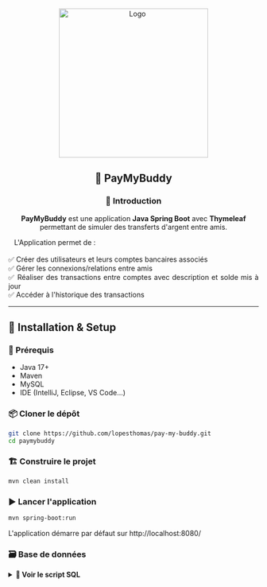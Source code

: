 <a id="readme-top"></a>

<br />
<div align="center">
  <a href="https://github.com/lopesthomas/pay-my-buddy">
    <img src="https://user.oc-static.com/upload/2024/05/20/17162226887581_P6-01_Pay%20My%20Buddy.png" alt="Logo" width="300">
  </a>

  <h2>💸 PayMyBuddy</h2>

  <h3>📌 Introduction</h3> 
  <p align="center">
    <strong>PayMyBuddy</strong> est une application <strong>Java Spring Boot</strong> avec <strong>Thymeleaf</strong> permettant de simuler des transferts d'argent entre amis.
  </p>

  <div align="center">
    <p align="justify">
    &nbsp;&nbsp;&nbsp;L'Application permet de : <br><br>
      ✅ Créer des utilisateurs et leurs comptes bancaires associés <br>
      ✅ Gérer les connexions/relations entre amis <br>
      ✅ Réaliser des transactions entre comptes avec description et solde mis à jour <br>
      ✅ Accéder à l'historique des transactions <br>
    </p>
  </div>
</div>

---

## 🚀 Installation & Setup

### 🔧 Prérequis

- Java 17+
- Maven
- MySQL
- IDE (IntelliJ, Eclipse, VS Code...)

### 📦 Cloner le dépôt

```bash
git clone https://github.com/lopesthomas/pay-my-buddy.git
cd paymybuddy
```

### 🏗 Construire le projet
```bash
mvn clean install
```

### ▶ Lancer l'application
```bash
mvn spring-boot:run
```
L'application démarre par défaut sur http://localhost:8080/

### 🗃️ Base de données
<details> <summary><strong>📄 Voir le script SQL</strong></summary>

```sh
-- MySQL Script generated by MySQL Workbench
-- Wed Apr 16 18:48:10 2025
-- Model: New Model    Version: 1.0
-- MySQL Workbench Forward Engineering

SET @OLD_UNIQUE_CHECKS=@@UNIQUE_CHECKS, UNIQUE_CHECKS=0;
SET @OLD_FOREIGN_KEY_CHECKS=@@FOREIGN_KEY_CHECKS, FOREIGN_KEY_CHECKS=0;
SET @OLD_SQL_MODE=@@SQL_MODE, SQL_MODE='ONLY_FULL_GROUP_BY,STRICT_TRANS_TABLES,NO_ZERO_IN_DATE,NO_ZERO_DATE,ERROR_FOR_DIVISION_BY_ZERO,NO_ENGINE_SUBSTITUTION';

-- -----------------------------------------------------
-- Schema paymybuddydb
-- -----------------------------------------------------

-- -----------------------------------------------------
-- Schema paymybuddydb
-- -----------------------------------------------------
CREATE SCHEMA IF NOT EXISTS `paymybuddydb` DEFAULT CHARACTER SET utf8 ;
USE `paymybuddydb` ;

-- -----------------------------------------------------
-- Table `paymybuddydb`.`user_db`
-- -----------------------------------------------------
CREATE TABLE IF NOT EXISTS `paymybuddydb`.`user_db` (
  `id` BIGINT(40) UNSIGNED NOT NULL AUTO_INCREMENT,
  `user_name` VARCHAR(45) NOT NULL,
  `email` VARCHAR(45) NOT NULL,
  `password` VARCHAR(45) NOT NULL,
  PRIMARY KEY (`id`),
  UNIQUE INDEX `email_UNIQUE` (`email` ASC) VISIBLE)
ENGINE = InnoDB;


-- -----------------------------------------------------
-- Table `paymybuddydb`.`bank_account`
-- -----------------------------------------------------
CREATE TABLE IF NOT EXISTS `paymybuddydb`.`bank_account` (
  `idbank_account` BIGINT(40) UNSIGNED NOT NULL AUTO_INCREMENT,
  `user_id` BIGINT(40) UNSIGNED NOT NULL,
  `balance` DOUBLE NOT NULL,
  PRIMARY KEY (`idbank_account`),
  UNIQUE INDEX `idbank_account_UNIQUE` (`idbank_account` ASC) VISIBLE,
  INDEX `id_idx` (`user_id` ASC) VISIBLE,
  CONSTRAINT `fk_user_id`
    FOREIGN KEY (`user_id`)
    REFERENCES `paymybuddydb`.`user_db` (`id`)
    ON DELETE NO ACTION
    ON UPDATE NO ACTION)
ENGINE = InnoDB;


-- -----------------------------------------------------
-- Table `paymybuddydb`.`transaction`
-- -----------------------------------------------------
CREATE TABLE IF NOT EXISTS `paymybuddydb`.`transaction` (
  `id` BIGINT(40) UNSIGNED NOT NULL AUTO_INCREMENT,
  `sender_id` BIGINT(40) UNSIGNED NOT NULL,
  `receiver_id` BIGINT(40) UNSIGNED NOT NULL,
  `description` TEXT(50) NULL,
  `amount` DOUBLE UNSIGNED NOT NULL,
  `transaction_date` DATETIME NOT NULL,
  PRIMARY KEY (`id`),
  UNIQUE INDEX `id_UNIQUE` (`id` ASC) VISIBLE,
  INDEX `sender_id_idx` (`sender_id` ASC) VISIBLE,
  INDEX `receiver_id_idx` (`receiver_id` ASC) VISIBLE,
  CONSTRAINT `fk_sender_id`
    FOREIGN KEY (`sender_id`)
    REFERENCES `paymybuddydb`.`bank_account` (`idbank_account`)
    ON DELETE NO ACTION
    ON UPDATE NO ACTION,
  CONSTRAINT `fk_receiver_id`
    FOREIGN KEY (`receiver_id`)
    REFERENCES `paymybuddydb`.`bank_account` (`idbank_account`)
    ON DELETE NO ACTION
    ON UPDATE NO ACTION)
ENGINE = InnoDB;


-- -----------------------------------------------------
-- Table `paymybuddydb`.`connections`
-- -----------------------------------------------------
CREATE TABLE IF NOT EXISTS `paymybuddydb`.`connections` (
  `id` BIGINT(40) UNSIGNED NOT NULL AUTO_INCREMENT,
  `user_id` BIGINT(40) UNSIGNED NOT NULL,
  `friend_id` BIGINT(40) UNSIGNED NOT NULL,
  PRIMARY KEY (`id`),
  UNIQUE INDEX `id_UNIQUE` (`id` ASC) VISIBLE,
  INDEX `connection_id_idx` (`user_id` ASC) VISIBLE,
  INDEX `fk_frienconnection_id_idx` (`friend_id` ASC) VISIBLE,
  CONSTRAINT `fk_user`
    FOREIGN KEY (`user_id`)
    REFERENCES `paymybuddydb`.`user_db` (`id`)
    ON DELETE NO ACTION
    ON UPDATE NO ACTION,
  CONSTRAINT `fk_friend`
    FOREIGN KEY (`friend_id`)
    REFERENCES `paymybuddydb`.`user_db` (`id`)
    ON DELETE NO ACTION
    ON UPDATE NO ACTION)
ENGINE = InnoDB;


SET SQL_MODE=@OLD_SQL_MODE;
SET FOREIGN_KEY_CHECKS=@OLD_FOREIGN_KEY_CHECKS;
SET UNIQUE_CHECKS=@OLD_UNIQUE_CHECKS;

-- -----------------------------------------------------
-- Data for table `paymybuddydb`.`user_db`
-- -----------------------------------------------------
START TRANSACTION;
USE `paymybuddydb`;
INSERT INTO `paymybuddydb`.`user_db` (`id`, `user_name`, `email`, `password`) VALUES (1, 'test', 'test@test.com', 'test');
INSERT INTO `paymybuddydb`.`user_db` (`id`, `user_name`, `email`, `password`) VALUES (2, 'test2', 'test2@test2.com', 'test2');

COMMIT;


-- -----------------------------------------------------
-- Data for table `paymybuddydb`.`bank_account`
-- -----------------------------------------------------
START TRANSACTION;
USE `paymybuddydb`;
INSERT INTO `paymybuddydb`.`bank_account` (`idbank_account`, `user_id`, `balance`) VALUES (1, 1, 100);
INSERT INTO `paymybuddydb`.`bank_account` (`idbank_account`, `user_id`, `balance`) VALUES (2, 2, 50);

COMMIT;


-- -----------------------------------------------------
-- Data for table `paymybuddydb`.`transaction`
-- -----------------------------------------------------
START TRANSACTION;
USE `paymybuddydb`;
INSERT INTO `paymybuddydb`.`transaction` (`id`, `sender_id`, `receiver_id`, `description`, `amount`, `transaction_date`) VALUES (1, 1, 2, 'test', 10, '2025-01-15T13:47');

COMMIT;


-- -----------------------------------------------------
-- Data for table `paymybuddydb`.`connections`
-- -----------------------------------------------------
START TRANSACTION;
USE `paymybuddydb`;
INSERT INTO `paymybuddydb`.`connections` (`id`, `user_id`, `friend_id`) VALUES (1, 1, 2);

COMMIT;


```
</details>

